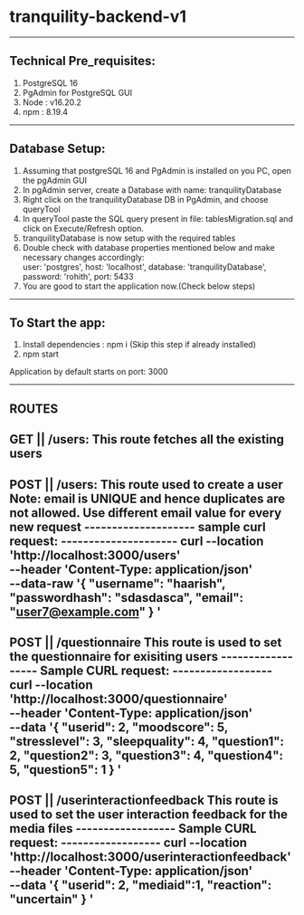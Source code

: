 # tranquility-backend-v1

---------------------------- 
Technical Pre_requisites:
----------------------------
1. PostgreSQL 16
2. PgAdmin for PostgreSQL GUI
3. Node : v16.20.2
4. npm : 8.19.4



----------------------------
Database Setup:
----------------------------
1. Assuming that postgreSQL 16 and PgAdmin is installed on you PC, open the pgAdmin GUI
2. In pgAdmin server, create a Database with name: tranquilityDatabase
3. Right click on the tranquilityDatabase DB in PgAdmin, and choose queryTool
4. In queryTool paste the SQL query present in file: tablesMigration.sql and click on Execute/Refresh option.
5. tranquilityDatabase is now setup with the required tables
6. Double check with database properties mentioned below and make necessary changes accordingly:  
            user: 'postgres',
            host: 'localhost',
            database: 'tranquilityDatabase',
            password: 'rohith',
            port: 5433
7. You are good to start the application now.(Check below steps)




----------------------------
To Start the app:
----------------------------
   1. Install dependencies : npm i (Skip this step if already installed)
   2. npm start

Application by default starts on port: 3000



----------------------------
ROUTES
----------------------------
GET || /users:
This route fetches all the existing users
---------------
POST || /users:
This route used to create a user
Note: email is UNIQUE and hence duplicates are not allowed. Use different email value for every new request
    --------------------
    sample curl request:
    ---------------------
    curl --location 'http://localhost:3000/users' \
    --header 'Content-Type: application/json' \
    --data-raw '{
    "username": "haarish",
    "passwordhash": "sdasdasca",
    "email": "user7@example.com"
    }
    '
-------------
POST || /questionnaire
This route is used to set the questionnaire for exisiting users
    ------------------
    Sample CURL request:
    ------------------
                curl --location 'http://localhost:3000/questionnaire' \
            --header 'Content-Type: application/json' \
            --data '{
            "userid": 2,
            "moodscore": 5,
            "stresslevel": 3,
            "sleepquality": 4,
            "question1": 2,
            "question2": 3,
            "question3": 4,
            "question4": 5,
            "question5": 1
            }
'
---------------
POST || /userinteractionfeedback
This route is used to set the user interaction feedback for the media files
    ------------------
    Sample CURL request:
    ------------------
          curl --location 'http://localhost:3000/userinteractionfeedback' \
        --header 'Content-Type: application/json' \
        --data '{
                    "userid": 2,
                    "mediaid":1,
                    "reaction": "uncertain"
                }
            '     
---------------            